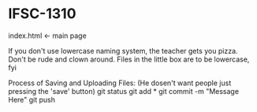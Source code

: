 # IFSC-1310

index.html <- main page

If you don't use lowercase naming system, the teacher gets you pizza. Don't be rude and clown around. Files in the little box are to be lowercase, fyi

Process of Saving and Uploading Files: (He dosen't want people just pressing the 'save' button)
git status
git add *
git commit -m "Message Here"
git push

